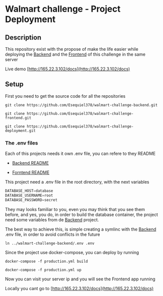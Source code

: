 # Walmart challenge - Project Deployment

## Description

This repository exist with the propose of make the life easier while deploying
the [Backend](https://github.com/Esequiel378/walmart-challenge-backend) and the
[Frontend](https://github.com/Esequiel378/walmart-challenge-frontend) of this
challenge in the same server

Live demo [http://165.22.3.102/docs](http://165.22.3.102/docs)

## Setup

First you need to get the source code for all the repositories

```shell
git clone https://github.com/Esequiel378/walmart-challenge-backend.git

git clone https://github.com/Esequiel378/walmart-challenge-frontend.git

git clone https://github.com/Esequiel378/walmart-challenge-deployment.git
```

### The .env files

Each of this projects needs it own .env file, you can refere to they README

+ [Backend README](https://github.com/Esequiel378/walmart-challenge-backend/blob/master/README.md)

+ [Forntend README](https://github.com/Esequiel378/walmart-challenge-frontend/blob/master/README.md)

This project need a .env file in the root directory, with the next variables

```Python
DATABASE_HOST=database
DATABASE_USERNAME=root
DATABASE_PASSWORD=secret
```

They may looks familiar to you, even you may think that you see them before,
and yes, you do, in order to build the database container, the project need some
variables from de [Backend](https://github.com/Esequiel378/walmart-challenge-backend)
project.

The best way to achieve this, is simple creating a symlinc
with the [Backend](https://github.com/Esequiel378/walmart-challenge-backend)
.env file, in order to avoid conflicts in the future

```shell
ln ../walmart-challenge-backend/.env .env
```

Since the project use docker-compose, you can deploy by running

```shell
docker-compose -f production.yml build
```

```shell
docker-compose -f production.yml up
```

Now you can visit your server ip and you will see the Frontend app running

Locally you cant go to [http://165.22.3.102/docs](http://165.22.3.102/docs)
